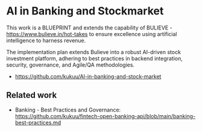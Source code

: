 # AI in Banking and Stockmarket

This work is a BLUEPRINT and extends the capability of BULIEVE - https://www.bulieve.in/hot-takes to ensure excellence using artificial intelligence to harness revenue.

The implementation plan extends Bulieve into a robust AI-driven stock investment platform, adhering to best practices in backend integration, security, governance, and Agile/QA methodologies.

- https://github.com/kukuu/AI-in-banking-and-stock-market

## Related work

- Banking - Best Practices and Governance: https://github.com/kukuu/fintech-open-banking-api/blob/main/banking-best-practices.md
 
  
  
 
 
